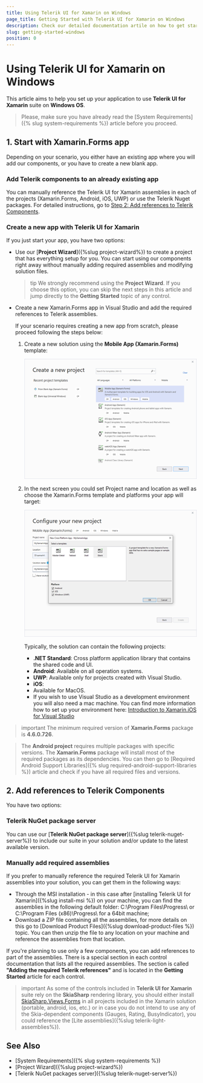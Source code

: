 ```yaml
---
title: Using Telerik UI for Xamarin on Windows
page_title: Getting Started with Telerik UI for Xamarin on Windows
description: Check our detailed documentation artile on how to get started with Telerik UI for Xamarin on Windows. Find all you need to know about Xamarin.Forms installation and deployment documentation.
slug: getting-started-windows
position: 0
---
```


# Using Telerik UI for Xamarin on Windows

This article aims to help you set up your application to use **Telerik UI for Xamarin** suite on **Windows OS**.

>Please, make sure you have already read the [System Requirements]({% slug system-requirements %}) article before you proceed.

## 1. Start with Xamarin.Forms app

Depending on your scenario, you either have an existing app where you will add our components, or you have to create a new blank app.
 
### Add Telerik components to an already existing app

You can manually reference the Telerik UI for Xamarin assemblies in each of the projects (Xamarin.Forms, Android, iOS, UWP) or use the Telerik Nuget packages. For detailed instructions, go to [Step 2: Add references to Telerik Components](#2-add-references-to-telerik-components).
 
### Create a new app with Telerik UI for Xamarin

If you just start your app, you have two options:

- Use our [**Project Wizard**]({%slug project-wizard%}) to create a project that has everything setup for you. You can start using our components right away without manually adding required assemblies and modifying solution files.

	>tip We strongly recommend using the **Project Wizard**. If you choose this option, you can skip the next steps in this article and jump directly to the **Getting Started** topic of any control.

- Create a new Xamarin.Forms app in Visual Studio and add the required references to Telerik assemblies.

	If your scenario requires creating a new app from scratch, please proceed following the steps below:

	1. Create a new solution using the **Mobile App (Xamarin.Forms)** template:

		![Create new Xamarin.Forms solution](../images/visual-studio-new-solution.png "Image")

	1. In the next screen you could set Project name and location as well as choose the Xamarin.Forms template and platforms your app will target:

		![Create new Xamarin.Forms solution second screen](../images/visual-studio-new-solution_screen2.png "Image")

		Typically, the solution can contain the following projects:

		* **.NET Standard**: Cross platform application library that contains the shared code and UI.
		* **Android**: Available on all operation systems.
		* **UWP**: Available only for projects created with Visual Studio.
		* **iOS**:
		 * Available for MacOS.
		 * If you wish to use Visual Studio as a development environment you will also need a mac machine. You can find more information how to set up your environment here: [Introduction to Xamarin.iOS for Visual Studio](http://developer.xamarin.com/guides/ios/getting_started/installation/windows/introduction_to_xamarin_ios_for_visual_studio/)

>important The minimum required version of **Xamarin.Forms** package is **4.6.0.726**.
  
>The **Android project** requires multiple packages with specific versions. The **Xamarin.Forms** package will install most of the required packages as its dependencies. You can then go to [Required Android Support Libraries]({% slug required-android-support-libraries %}) article and check if you have all required files and versions.

## 2. Add references to Telerik Components

You have two options: 

### Telerik NuGet package server

You can use our [**Telerik NuGet package server**]({%slug telerik-nuget-server%}) to include our suite in your solution and/or update to the latest available version.

### Manually add required assemblies

If you prefer to manually reference the required Telerik UI for Xamarin assemblies into your solution, you can get them in the following ways:

* Through the MSI installation - in this case after [installing Telerik UI for Xamarin]({%slug install-msi %}) on your machine, you can find the assemblies in the following default folder: C:\Program Files\Progress\ or C:\Program Files (x86)\Progress\ for a 64bit machine;
* Download a ZIP file containing all the assemblies, for more details on this go to [Download Product Files]({%slug download-product-files %}) topic. You can then unzip the file to any location on your machine and reference the assemblies from that location.

If you're planning to use only a few components, you can add references to part of the assemblies. There is a special section in each control documentation that lists all the required assemblies. The section is called **"Adding the required Telerik references"** and is located in the **Getting Started** article for each control.

>important As some of the controls included in **Telerik UI for Xamarin** suite rely on the **SkiaSharp** rendering library, you should either install [SkiaSharp.Views.Forms](https://www.nuget.org/packages/SkiaSharp.Views.Forms/1.59.0) in all projects included in the Xamarin solution (portable, android, ios, etc.) or in case you do not intend to use any of the Skia-dependent components (Gauges, Rating, BusyIndicator), you could reference the [Lite assemblies]({%slug telerik-light-assemblies%}).

## See Also

- [System Requirements]({% slug system-requirements %})
- [Project Wizard]({%slug project-wizard%})
- [Telerik NuGet packages server]({%slug telerik-nuget-server%})
